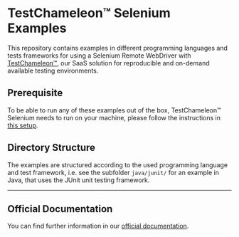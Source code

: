 # TestChameleon™ Selenium Examples

This repository contains examples in different programming languages and tests frameworks for using a Selenium Remote WebDriver with [TestChameleon™](https://www.testbirds.com/technologies/cloud-technologies/), our SaaS solution for reproducible and on-demand available testing environments.

## Prerequisite

To be able to run any of these examples out of the box, TestChameleon™ Selenium needs to run on your machine, please follow the instructions in [this setup](https://confluence.testbirds.com/display/TED/Setup).

## Directory Structure

The examples are structured according to the used programming language and test framework, i.e. see the subfolder `java/junit/` for an example in Java, that uses the JUnit unit testing framework.

---

## Official Documentation

You can find further information in our [official documentation](https://confluence.testbirds.com/display/TED/).
